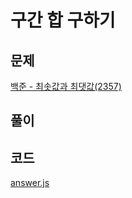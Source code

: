 # 구간 합 구하기
## 문제
[백준 - 최솟값과 최댓값(2357)](https://www.acmicpc.net/problem/2357)

## 풀이

## 코드
[answer.js](./answer.js)